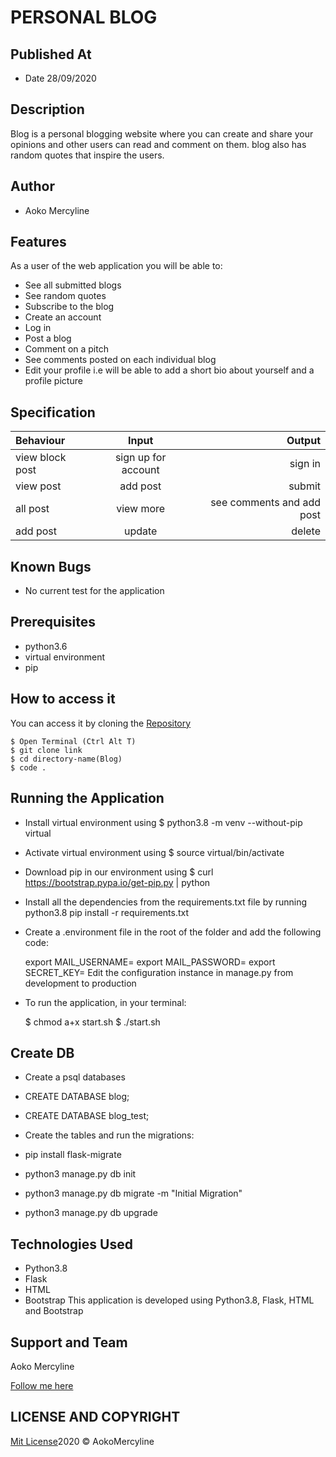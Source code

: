 # PERSONAL BLOG

## Published At
* Date 28/09/2020

## Description

Blog is a personal blogging website where you can create and share your opinions and other users can read and comment on them. blog also has random quotes that inspire the users.

## Author
 * Aoko Mercyline

<!-- ## [Live link] () -->

## Features

As a user of the web application you will be able to:

* See all submitted blogs
* See random quotes
* Subscribe to the blog
* Create an account
* Log in
* Post a blog
* Comment on a pitch
* See comments posted on each individual blog
* Edit your profile i.e will be able to add a short bio about yourself and a profile picture


## Specification
| Behaviour | Input | Output |
| :------------ |:---------------:| -----:|
| view block post| sign up for account | sign in  |
| view post     | add post  | submit  |
| all post | view more    | see comments and add post |
| add post | update | delete

## Known Bugs
* No current test for the application

## Prerequisites

* python3.6
* virtual environment
* pip

## How to access it
You can access it by cloning the [Repository](https://github.com/AokoMercyline/Personal-blog)
```
$ Open Terminal (Ctrl Alt T)
$ git clone link
$ cd directory-name(Blog)
$ code .
```

## Running the Application

* Install virtual environment using $ python3.8 -m venv --without-pip virtual

* Activate virtual environment using $ source virtual/bin/activate

* Download pip in our environment using $ curl https://bootstrap.pypa.io/get-pip.py | python

* Install all the dependencies from the requirements.txt file by running python3.8 pip install -r requirements.txt

* Create a .environment file in the root of the folder and add the following code:

  export MAIL_USERNAME=<your-email-address>
  export MAIL_PASSWORD=<your-email-password>
  export SECRET_KEY=<your-secret-key>
Edit the configuration instance in manage.py from development to production

* To run the application, in your terminal:

  $ chmod a+x start.sh
  $ ./start.sh

 ## Create DB
* Create a psql databases

* CREATE DATABASE blog;
* CREATE DATABASE blog_test;
* Create the tables and run the migrations:

* pip install flask-migrate
* python3 manage.py db init
* python3 manage.py db migrate -m "Initial Migration"
* python3 manage.py db upgrade


## Technologies Used
* Python3.8
* Flask
* HTML
* Bootstrap
This application is developed using Python3.8, Flask, HTML and Bootstrap

## Support and Team

Aoko Mercyline

[Follow me here](https://github.com/AokoMercyline)


## LICENSE AND COPYRIGHT

[Mit License](https://opensource.org/licenses/MIT)2020 &copy; AokoMercyline





